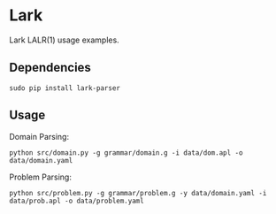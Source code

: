 # Lark


Lark LALR(1) usage examples.


## Dependencies

```
sudo pip install lark-parser
```


## Usage


Domain Parsing:
```
python src/domain.py -g grammar/domain.g -i data/dom.apl -o data/domain.yaml
```

Problem Parsing:
```
python src/problem.py -g grammar/problem.g -y data/domain.yaml -i data/prob.apl -o data/problem.yaml
```

